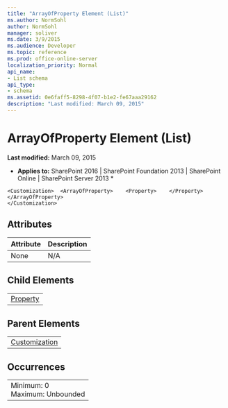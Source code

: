 ```yaml
---
title: "ArrayOfProperty Element (List)"
ms.author: NormSohl
author: NormSohl
manager: soliver
ms.date: 3/9/2015
ms.audience: Developer
ms.topic: reference
ms.prod: office-online-server
localization_priority: Normal
api_name:
- List schema
api_type:
- schema
ms.assetid: 0e6faff5-8298-4f07-b1e2-fe67aaa29162
description: "Last modified: March 09, 2015"
---
```


# ArrayOfProperty Element (List)

 **Last modified:** March 09, 2015 
  
 * **Applies to:** SharePoint 2016 | SharePoint Foundation 2013 | SharePoint Online | SharePoint Server 2013 * 
  
```
<Customization>  <ArrayOfProperty>    <Property>    </Property>  </ArrayOfProperty>
</Customization>
```

## Attributes

|**Attribute**|**Description**|
|:-----|:-----|
|None  <br/> |N/A  <br/> |
   
## Child Elements

||
|:-----|
|[Property](property-element-list.md)|
   
## Parent Elements

||
|:-----|
|[Customization](customization-element-list.md)|
   
## Occurrences

||
|:-----|
|Minimum: 0  <br/> Maximum: Unbounded  <br/> |
   

